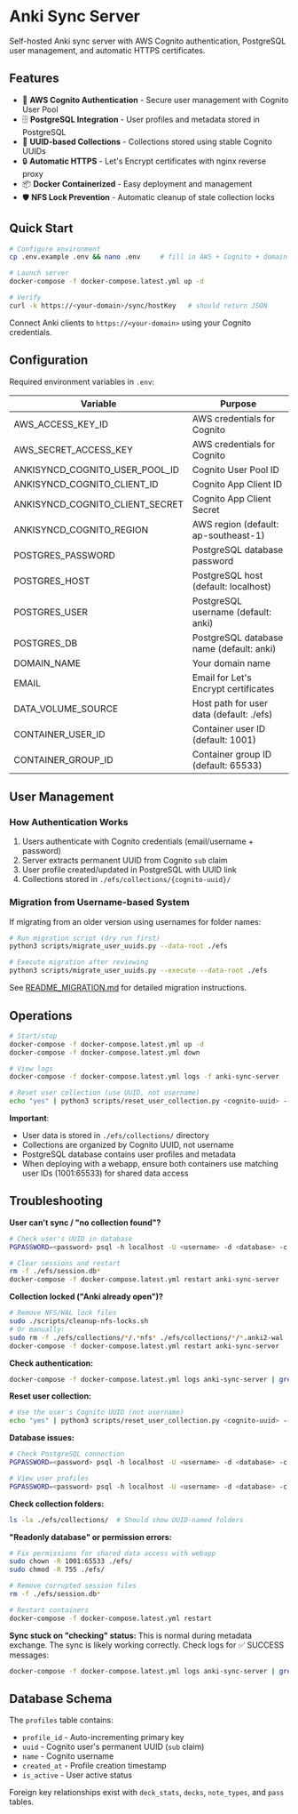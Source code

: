 # Anki Sync Server

Self-hosted Anki sync server with AWS Cognito authentication, PostgreSQL user management, and automatic HTTPS certificates.

## Features

- 🔐 **AWS Cognito Authentication** - Secure user management with Cognito User Pool
- 🗄️ **PostgreSQL Integration** - User profiles and metadata stored in PostgreSQL
- 📁 **UUID-based Collections** - Collections stored using stable Cognito UUIDs
- 🔒 **Automatic HTTPS** - Let's Encrypt certificates with nginx reverse proxy
- 📦 **Docker Containerized** - Easy deployment and management
- 🛡️ **NFS Lock Prevention** - Automatic cleanup of stale collection locks

## Quick Start

```bash
# Configure environment
cp .env.example .env && nano .env     # fill in AWS + Cognito + domain + PostgreSQL

# Launch server
docker-compose -f docker-compose.latest.yml up -d

# Verify
curl -k https://<your-domain>/sync/hostKey   # should return JSON
```

Connect Anki clients to `https://<your-domain>` using your Cognito credentials.

## Configuration

Required environment variables in `.env`:

| Variable | Purpose |
|----------|---------|
| AWS_ACCESS_KEY_ID | AWS credentials for Cognito |
| AWS_SECRET_ACCESS_KEY | AWS credentials for Cognito |
| ANKISYNCD_COGNITO_USER_POOL_ID | Cognito User Pool ID |
| ANKISYNCD_COGNITO_CLIENT_ID | Cognito App Client ID |
| ANKISYNCD_COGNITO_CLIENT_SECRET | Cognito App Client Secret |
| ANKISYNCD_COGNITO_REGION | AWS region (default: ap-southeast-1) |
| POSTGRES_PASSWORD | PostgreSQL database password |
| POSTGRES_HOST | PostgreSQL host (default: localhost) |
| POSTGRES_USER | PostgreSQL username (default: anki) |
| POSTGRES_DB | PostgreSQL database name (default: anki) |
| DOMAIN_NAME | Your domain name |
| EMAIL | Email for Let's Encrypt certificates |
| DATA_VOLUME_SOURCE | Host path for user data (default: ./efs) |
| CONTAINER_USER_ID | Container user ID (default: 1001) |
| CONTAINER_GROUP_ID | Container group ID (default: 65533) |

## User Management

### How Authentication Works

1. Users authenticate with Cognito credentials (email/username + password)
2. Server extracts permanent UUID from Cognito `sub` claim
3. User profile created/updated in PostgreSQL with UUID link
4. Collections stored in `./efs/collections/{cognito-uuid}/`

### Migration from Username-based System

If migrating from an older version using usernames for folder names:

```bash
# Run migration script (dry run first)
python3 scripts/migrate_user_uuids.py --data-root ./efs

# Execute migration after reviewing
python3 scripts/migrate_user_uuids.py --execute --data-root ./efs
```

See [README_MIGRATION.md](README_MIGRATION.md) for detailed migration instructions.

## Operations

```bash
# Start/stop
docker-compose -f docker-compose.latest.yml up -d
docker-compose -f docker-compose.latest.yml down

# View logs
docker-compose -f docker-compose.latest.yml logs -f anki-sync-server

# Reset user collection (use UUID, not username)
echo "yes" | python3 scripts/reset_user_collection.py <cognito-uuid> --confirm --data-root ./efs
```

**Important**: 
- User data is stored in `./efs/collections/` directory
- Collections are organized by Cognito UUID, not username
- PostgreSQL database contains user profiles and metadata
- When deploying with a webapp, ensure both containers use matching user IDs (1001:65533) for shared data access

## Troubleshooting

**User can't sync / "no collection found"?**
```bash
# Check user's UUID in database
PGPASSWORD=<password> psql -h localhost -U <username> -d <database> -c "SELECT uuid, name FROM profiles WHERE name = 'username';"

# Clear sessions and restart
rm -f ./efs/session.db*
docker-compose -f docker-compose.latest.yml restart anki-sync-server
```

**Collection locked ("Anki already open")?**
```bash
# Remove NFS/WAL lock files
sudo ./scripts/cleanup-nfs-locks.sh
# Or manually:
sudo rm -f ./efs/collections/*/.*nfs* ./efs/collections/*/*.anki2-wal ./efs/collections/*/*-shm
docker-compose -f docker-compose.latest.yml restart anki-sync-server
```

**Check authentication:**
```bash
docker-compose -f docker-compose.latest.yml logs anki-sync-server | grep -i "auth\|cognito"
```

**Reset user collection:**
```bash
# Use the user's Cognito UUID (not username)
echo "yes" | python3 scripts/reset_user_collection.py <cognito-uuid> --confirm --data-root ./efs
```

**Database issues:**
```bash
# Check PostgreSQL connection
PGPASSWORD=<password> psql -h localhost -U <username> -d <database> -c "\dt"

# View user profiles
PGPASSWORD=<password> psql -h localhost -U <username> -d <database> -c "SELECT profile_id, name, uuid, created_at FROM profiles;"
```

**Check collection folders:**
```bash
ls -la ./efs/collections/  # Should show UUID-named folders
```

**"Readonly database" or permission errors:**
```bash
# Fix permissions for shared data access with webapp
sudo chown -R 1001:65533 ./efs/
sudo chmod -R 755 ./efs/

# Remove corrupted session files
rm -f ./efs/session.db*

# Restart containers
docker-compose -f docker-compose.latest.yml restart
```

**Sync stuck on "checking" status:**
This is normal during metadata exchange. The sync is likely working correctly. Check logs for ✅ SUCCESS messages:
```bash
docker-compose -f docker-compose.latest.yml logs anki-sync-server | grep -E "(SUCCESS|ERROR|collection)"
```

## Database Schema

The `profiles` table contains:
- `profile_id` - Auto-incrementing primary key
- `uuid` - Cognito user's permanent UUID (`sub` claim)
- `name` - Cognito username  
- `created_at` - Profile creation timestamp
- `is_active` - User active status

Foreign key relationships exist with `deck_stats`, `decks`, `note_types`, and `pass` tables.
